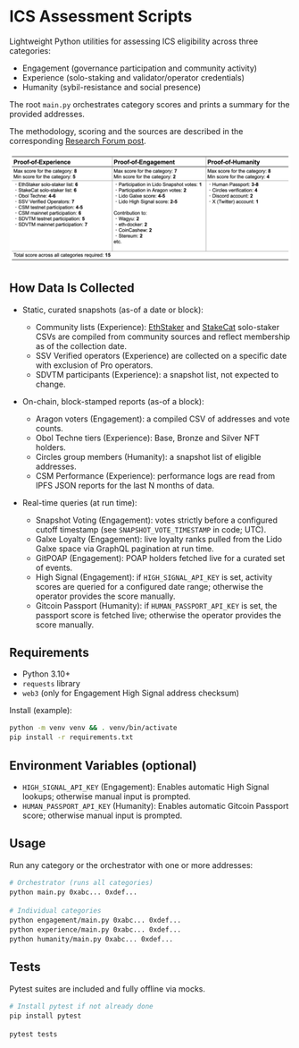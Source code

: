 # ICS Assessment Scripts

Lightweight Python utilities for assessing ICS eligibility across three categories:
- Engagement (governance participation and community activity)
- Experience (solo-staking and validator/operator credentials)
- Humanity (sybil-resistance and social presence)

The root `main.py` orchestrates category scores and prints a summary for the provided addresses.

The methodology, scoring and the sources are described in the corresponding [Research Forum post](https://research.lido.fi/t/community-staking-module/5917/141).

![img.png](img.png)

## How Data Is Collected
- Static, curated snapshots (as-of a date or block):
  - Community lists (Experience): [EthStaker](https://github.com/ethstaker/solo-stakers) and [StakeCat](https://github.com/Stake-Cat/Solo-Stakers/tree/main) solo-staker CSVs are compiled from community sources and reflect membership as of the collection date.
  - SSV Verified operators (Experience) are collected on a specific date with exclusion of Pro operators.
  - SDVTM participants (Experience): a snapshot list, not expected to change.

- On-chain, block-stamped reports (as-of a block):
  - Aragon voters (Engagement): a compiled CSV of addresses and vote counts.
  - Obol Techne tiers (Experience): Base, Bronze and Silver NFT holders.
  - Circles group members (Humanity): a snapshot list of eligible addresses.
  - CSM Performance (Experience): performance logs are read from IPFS JSON reports for the last N months of data.

- Real-time queries (at run time):
  - Snapshot Voting (Engagement): votes strictly before a configured cutoff timestamp (see `SNAPSHOT_VOTE_TIMESTAMP` in code; UTC).
  - Galxe Loyalty (Engagement): live loyalty ranks pulled from the Lido Galxe space via GraphQL pagination at run time.
  - GitPOAP (Engagement): POAP holders fetched live for a curated set of events.
  - High Signal (Engagement): if `HIGH_SIGNAL_API_KEY` is set, activity scores are queried for a configured date range; otherwise the operator provides the score manually.
  - Gitcoin Passport (Humanity): if `HUMAN_PASSPORT_API_KEY` is set, the passport score is fetched live; otherwise the operator provides the score manually.

## Requirements
- Python 3.10+
- `requests` library
- `web3` (only for Engagement High Signal address checksum)

Install (example):
```bash
python -m venv venv && . venv/bin/activate
pip install -r requirements.txt
```

## Environment Variables (optional)
- `HIGH_SIGNAL_API_KEY` (Engagement): Enables automatic High Signal lookups; otherwise manual input is prompted.
- `HUMAN_PASSPORT_API_KEY` (Humanity): Enables automatic Gitcoin Passport score; otherwise manual input is prompted.

## Usage
Run any category or the orchestrator with one or more addresses:
```bash
# Orchestrator (runs all categories)
python main.py 0xabc... 0xdef...

# Individual categories
python engagement/main.py 0xabc... 0xdef...
python experience/main.py 0xabc... 0xdef...
python humanity/main.py 0xabc... 0xdef...
```

## Tests
Pytest suites are included and fully offline via mocks.
```bash
# Install pytest if not already done
pip install pytest

pytest tests
```

